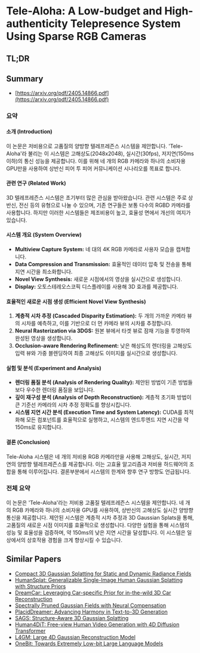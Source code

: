 # Tele-Aloha: A Low-budget and High-authenticity Telepresence System Using Sparse RGB Cameras
## TL;DR
## Summary
- [https://arxiv.org/pdf/2405.14866.pdf](https://arxiv.org/pdf/2405.14866.pdf)

### 요약

#### 소개 (Introduction)
이 논문은 저비용으로 고품질의 양방향 텔레프레즌스 시스템을 제안합니다. 'Tele-Aloha'라 불리는 이 시스템은 고해상도(2048x2048), 실시간(30fps), 저지연(150ms 이하)의 통신 성능을 제공합니다. 이를 위해 네 개의 RGB 카메라와 하나의 소비자용 GPU만을 사용하여 상반신 피어 투 피어 커뮤니케이션 시나리오를 목표로 합니다.

#### 관련 연구 (Related Work)
3D 텔레프레즌스 시스템은 초기부터 많은 관심을 받아왔습니다. 관련 시스템은 주로 상반신, 전신 등의 유형으로 나눌 수 있으며, 기존 연구들은 보통 다수의 RGBD 카메라를 사용합니다. 하지만 이러한 시스템들은 제조비용이 높고, 효율성 면에서 개선의 여지가 있습니다.

#### 시스템 개요 (System Overview)
* **Multiview Capture System:** 네 대의 4K RGB 카메라로 사용자 모습을 캡쳐합니다.
* **Data Compression and Transmission:** 효율적인 데이터 압축 및 전송을 통해 지연 시간을 최소화합니다.
* **Novel View Synthesis:** 새로운 시점에서의 영상을 실시간으로 생성합니다.
* **Display:** 오토스테레오스코픽 디스플레이를 사용해 3D 효과를 제공합니다.

#### 효율적인 새로운 시점 생성 (Efficient Novel View Synthesis)
1. **계층적 시차 추정 (Cascaded Disparity Estimation):** 두 개의 가까운 카메라 뷰의 시차를 예측하고, 이를 기반으로 더 먼 카메라 뷰의 시차를 추정합니다.
2. **Neural Rasterization via 3DGS:** 원본 뷰에서 타겟 뷰로 잠재 기능을 투영하여 완성된 영상을 생성합니다.
3. **Occlusion-aware Rendering Refinement:** 낮은 해상도의 렌더링을 고해상도 입력 뷰와 가중 블렌딩하여 최종 고해상도 이미지를 실시간으로 생성합니다.

#### 실험 및 분석 (Experiment and Analysis)
* **렌더링 품질 분석 (Analysis of Rendering Quality):** 제안된 방법이 기존 방법들보다 우수한 렌더링 품질을 보입니다.
* **깊이 재구성 분석 (Analysis of Depth Reconstruction):** 계층적 초기화 방법이 큰 기준선 카메라의 시차 추정 정확도를 향상시킵니다.
* **시스템 지연 시간 분석 (Execution Time and System Latency):** CUDA를 최적화해 모든 컴포넌트를 효율적으로 실행하고, 시스템의 엔드투엔드 지연 시간을 약 150ms로 유지합니다.

#### 결론 (Conclusion)
Tele-Aloha 시스템은 네 개의 저비용 RGB 카메라만을 사용해 고해상도, 실시간, 저지연의 양방향 텔레프레즌스를 제공합니다. 이는 고효율 알고리즘과 저비용 하드웨어의 조합을 통해 이루어집니다. 결론부분에서 시스템의 한계와 향후 연구 방향도 언급됩니다.

### 전체 요약
이 논문은 'Tele-Aloha'라는 저비용 고품질 텔레프레즌스 시스템을 제안합니다. 네 개의 RGB 카메라와 하나의 소비자용 GPU를 사용하여, 상반신의 고해상도 실시간 양방향 통신을 제공합니다. 제안된 시스템은 계층적 시차 추정과 3D Gaussian Splats을 통해, 고품질의 새로운 시점 이미지를 효율적으로 생성합니다. 다양한 실험을 통해 시스템의 성능 및 효율성을 검증하며, 약 150ms의 낮은 지연 시간을 달성합니다. 이 시스템은 일상에서의 상호작용 경험을 크게 향상시킬 수 있습니다.

## Similar Papers
- [Compact 3D Gaussian Splatting for Static and Dynamic Radiance Fields](2408.03822.md)
- [HumanSplat: Generalizable Single-Image Human Gaussian Splatting with Structure Priors](2406.12459.md)
- [DreamCar: Leveraging Car-specific Prior for in-the-wild 3D Car Reconstruction](2407.16988.md)
- [Spectrally Pruned Gaussian Fields with Neural Compensation](2405.00676.md)
- [PlacidDreamer: Advancing Harmony in Text-to-3D Generation](2407.13976.md)
- [SAGS: Structure-Aware 3D Gaussian Splatting](2404.19149.md)
- [Human4DiT: Free-view Human Video Generation with 4D Diffusion Transformer](2405.17405.md)
- [L4GM: Large 4D Gaussian Reconstruction Model](2406.10324.md)
- [OneBit: Towards Extremely Low-bit Large Language Models](2402.11295.md)
